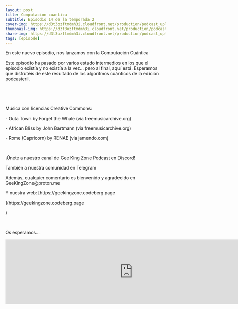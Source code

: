 ```yaml
---
layout: post
title: Computacion cuantica
subtitle: Episodio 14 de la temporada 2
cover-img: https://d3t3ozftmdmh3i.cloudfront.net/production/podcast_uploaded_nologo400/14743809/14743809-1619370372653-eb16be7dd0aee.jpg
thumbnail-img: https://d3t3ozftmdmh3i.cloudfront.net/production/podcast_uploaded_nologo400/14743809/14743809-1619370372653-eb16be7dd0aee.jpg
share-img: https://d3t3ozftmdmh3i.cloudfront.net/production/podcast_uploaded_nologo400/14743809/14743809-1619370372653-eb16be7dd0aee.jpg
tags: [episode]
---
```


<p>En este nuevo episodio, nos lanzamos con la Computación Cuántica</p>
<p>Este episodio ha pasado por varios estado intermedios en los que el episodio existía y no existía a la vez... pero al final, aquí está. Esperamos que disfrutéis de este resultado de los algoritmos cuánticos de la edición podcasteril.</p>
<p><br /></p>
<p><br /></p>
<p>Música con licencias Creative Commons:</p>
<p>- Outa Town by Forget the Whale (via freemusicarchive.org)</p>
<p>- African Bliss by John Bartmann (via freemusicarchive.org)</p>
<p>- Rome (Capricorn) by RENAE (via jamendo.com)&nbsp;</p>
<p><br /></p>
<p>¡Únete a nuestro canal de Gee King Zone Podcast en Discord!</p>
<p>También a nuestra comunidad en Telegram&nbsp;</p>
<p>Además, cualquier comentario es bienvenido y agradecido en GeeKingZone@proton.me</p>
<p>Y nuestra web: [https://geekingzone.codeberg.page</p>](https://geekingzone.codeberg.page</p>)
<p><br /></p>
<p>Os esperamos...</p>
<iframe src='https://podcasters.spotify.com/pod/show/geekingzone/episodes/Computacin-cuntica-e1ilm7a' height='204px' width='800px' frameborder='0' scrolling='no'></iframe>